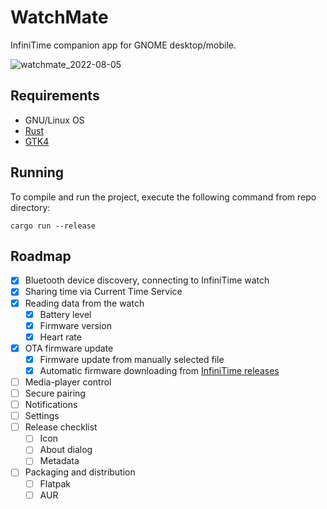 # WatchMate

InfiniTime companion app for GNOME desktop/mobile.

![watchmate_2022-08-05](https://user-images.githubusercontent.com/4020369/183119553-487882c8-8834-41ac-9e69-2b865f1081e9.png)

## Requirements

- GNU/Linux OS
- [Rust](https://www.rust-lang.org/tools/install)
- [GTK4](https://gtk-rs.org/gtk4-rs/git/book/installation_linux.html)

## Running

To compile and run the project, execute the following command from repo directory:

```
cargo run --release
```

## Roadmap

- [x] Bluetooth device discovery, connecting to InfiniTime watch
- [x] Sharing time via Current Time Service
- [x] Reading data from the watch
    - [x] Battery level
    - [x] Firmware version
    - [x] Heart rate
- [x] OTA firmware update
    - [x] Firmware update from manually selected file
    - [x] Automatic firmware downloading from [InfiniTime releases](https://github.com/InfiniTimeOrg/InfiniTime/releases)
- [ ] Media-player control
- [ ] Secure pairing
- [ ] Notifications
- [ ] Settings
- [ ] Release checklist
    - [ ] Icon
    - [ ] About dialog
    - [ ] Metadata
- [ ] Packaging and distribution
    - [ ] Flatpak
    - [ ] AUR
